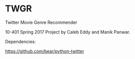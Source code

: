 # TWGR
Twitter Movie Genre Recommender 

10-401 Spring 2017 Project by Caleb Eddy and Manik Panwar.


Dependencies:

https://github.com/bear/python-twitter
